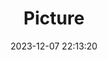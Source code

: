---
weight: 1
images:
- /images/edited/78.jpeg
title: Picture
date: 2023-12-07 22:13:20
tags: [luminarneo,work,ilce7m3]
---